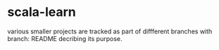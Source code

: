 # scala-learn
various smaller projects are tracked as part of diffferent branches with branch: README decribing its purpose.

